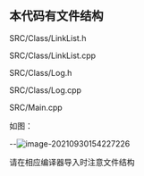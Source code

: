 ## 本代码有文件结构

SRC/Class/LinkList.h

SRC/Class/LinkList.cpp

SRC/Class/Log.h

SRC/Class/Log.cpp

SRC/Main.cpp



如图：

--![image-20210930154227226](C:\Users\皮卡丘\AppData\Roaming\Typora\typora-user-images\image-20210930154227226.png)

请在相应编译器导入时注意文件结构